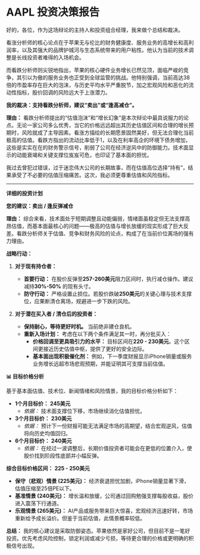 # AAPL 投资决策报告

好的，各位，作为这场辩论的主持人和投资组合经理，我来做个总结和裁决。

看涨分析师的核心论点在于苹果无与伦比的财务健康度、服务业务的高增长和高利润率，以及其强大的品牌护城河与生态系统带来的用户粘性。他认为当前的技术调整是长线投资者难得的入场机会。

而看跌分析师则尖锐地指出，苹果的核心硬件业务增长已然见顶，面临严峻的竞争，其引以为傲的服务业务也正受到全球监管的挑战。他特别强调，当前高达38倍的市盈率存在巨大的泡沫，与历史平均水平严重脱节，加之宏观风险和恶化的流动性指标，股价回调的风险远大于上涨潜力。

**我的裁决：支持看跌分析师，建议“卖出”或“逢高减仓”。**

**理由：**
看跌分析师提出的“估值泡沫”和“增长幻象”是本次辩论中最具说服力的论点。无论一家公司多么优秀，当它的价格远远超出其历史估值区间和合理的增长预期时，风险就成了主导因素。看涨方描绘的长期愿景固然美好，但无法合理化当前极高的估值。看跌方指出的流动比率低于1，以及在利率高企的环境下债务增加，这些是实实在在的财务警示信号，削弱了公司在经济逆风中的防御能力。技术面显示的动能衰竭和关键支撑位岌岌可危，也印证了基本面的担忧。

我过去曾犯过错误，过于迷恋伟大公司的长期故事，而在估值高位选择“持有”，结果承受了不必要的估值压缩痛苦。这次，我必须更尊重估值和风险指标。

---

**详细的投资计划**

**您的建议：卖出 / 逢反弹减仓**

**理由：**
综合来看，技术面处于短期调整且动能偏弱，情绪面虽稳定但无法支撑高昂估值，而基本面最核心的问题——极高的估值与增长放缓的现实形成了巨大反差。看跌分析师关于估值、竞争和财务风险的论点，构成了在当前价位离场的强有力理由。

**战略行动：**

1.  **对于现有持仓者：**
    *   **首要行动：** 在股价反弹至**257-260美元**阻力区间时，执行减仓操作。建议减持**30%-50%** 的现有头寸。
    *   **防守行动：** 严格设置止损位。若股价跌破**250美元**的关键心理与技术支撑位，应果断清仓离场，规避进一步下跌的风险。

2.  **对于潜在买入者 / 清仓后的投资者：**
    *   **保持耐心，等待更好时机。** 当前绝非建仓良机。
    *   **重新入场计划：** 考虑在以下两个条件满足其一时，再分批买入：
        *   **价格回调至更具吸引力的水平：** 目标区间在**220 - 230美元**。这个区间更接近历史估值中枢，提供了更好的安全边际。
        *   **基本面出现积极催化剂：** 例如，下一季度财报显示iPhone销量或服务业务增长远超市场悲观预期，并能证明其可支撑当前估值。

**📊 目标价格分析**

基于基本面估值、技术位、新闻情绪和风险情景，我的目标价格分析如下：

*   **1个月目标价：** **245美元**
    *   *依据：* 技术面支撑位下移，市场继续消化估值担忧。
*   **3个月目标价：** **230美元**
    *   *依据：* 预计下一份财报可能无法满足市场的高期望，结合宏观逆风，估值将向历史均值回归。
*   **6个月目标价：** **240美元**
    *   *依据：* 在经过一波调整后，长期价值投资者可能会在更低的位置介入，使股价找到阶段性底部并小幅反弹。

**综合目标价格区间：** **225 - 250美元**

*   **保守（悲观）情景 (225美元)：** 经济衰退担忧加剧，iPhone销量显著下滑，估值压缩至25倍PE以下。
*   **基准情景 (240美元)：** 增长温和放缓，公司通过回购勉强支撑每股收益，股价进入震荡下行通道。
*   **乐观情景 (265美元)：** AI产品或服务带来巨大惊喜，宏观经济迅速好转，市场重新给予成长溢价。但鉴于当前估值，此情景概率较低。

**总结：** 我的核心建议是采取防御姿态。苹果依然是家好公司，但目前不是一笔好投资。优先考虑风险控制，锁定利润或减少亏损，等待更合理的价格或更明确的积极信号出现。